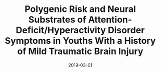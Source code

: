 ---
title: "Polygenic Risk and Neural Substrates of Attention-Deficit/Hyperactivity Disorder Symptoms in Youths With a History of Mild Traumatic Brain Injury"
collection: publications
permalink: /publication/2019-03-01-Polygenic-Risk-and-Neural-Substrates-of-Attention-DeficitHyperactivity-Disorder-Symptoms-in-Youths-With-a-History-of-Mild-Traumatic-Brain-Injury
date: 2019-03-01
venue: 'Biological psychiatry'
paperurl: 'http://dx.doi.org/10.1016/j.biopsych.2018.06.024'
citation: 'Stojanovski, Sonja, Felsky, Daniel, Viviano, Joseph D, Shahab, Saba, Bangali, Rutwik, Burton, Christie L, <b>Devenyi, Gabriel A</b>, O&apos;Donnell, Lauren J, Szatmari, Peter, Chakravarty, M Mallar, Ameis, Stephanie, Schachar, Russell, Voineskos, Aristotle N, Wheeler, Anne L, &quot;<i>Polygenic Risk and Neural Substrates of Attention-Deficit/Hyperactivity Disorder Symptoms in Youths With a History of Mild Traumatic Brain Injury</i>.&quot; Biological psychiatry, 2019.'
---